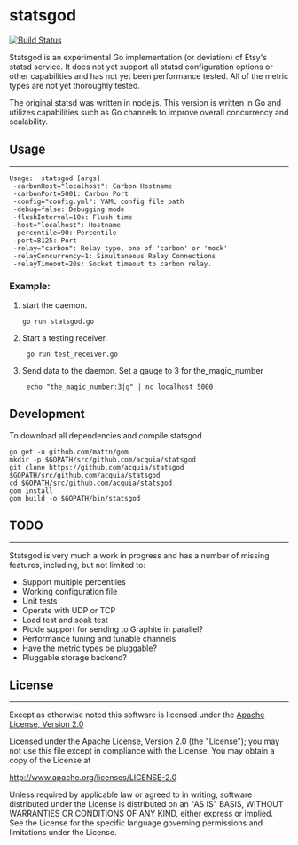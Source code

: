 statsgod
========

[![Build Status](https://travis-ci.org/acquia/statsgod.svg?branch=master)](https://travis-ci.org/acquia/statsgod)

Statsgod is an experimental Go implementation (or deviation) of Etsy's statsd service.  It does not yet support all statsd configuration options or other capabilities and has not yet been performance tested. All of the metric types are not yet thoroughly tested.

The original statsd was written in node.js. This version is written in Go and utilizes capabilities such as Go channels to improve overall concurrency and scalability.


## Usage
---
```
Usage:  statsgod [args]
 -carbonHost="localhost": Carbon Hostname
 -carbonPort=5001: Carbon Port
 -config="config.yml": YAML config file path
 -debug=false: Debugging mode
 -flushInterval=10s: Flush time
 -host="localhost": Hostname
 -percentile=90: Percentile
 -port=8125: Port
 -relay="carbon": Relay type, one of 'carbon' or 'mock'
 -relayConcurrency=1: Simultaneous Relay Connections
 -relayTimeout=20s: Socket timeout to carbon relay.
```

### Example:
1.  start the daemon.
	
		go run statsgod.go

2. Start a testing receiver.

		go run test_receiver.go

3. Send data to the daemon. Set a gauge to 3 for the_magic_number

		echo "the_magic_number:3|g" | nc localhost 5000


## Development
To download all dependencies and compile statsgod

	go get -u github.com/mattn/gom
	mkdir -p $GOPATH/src/github.com/acquia/statsgod
	git clone https://github.com/acquia/statsgod $GOPATH/src/github.com/acquia/statsgod
	cd $GOPATH/src/github.com/acquia/statsgod
	gom install
	gom build -o $GOPATH/bin/statsgod


## TODO
---
Statsgod is very much a work in progress and has a number of missing features, including, but not limited to:

* Support multiple percentiles
* Working configuration file
* Unit tests
* Operate with UDP or TCP
* Load test and soak test
* Pickle support for sending to Graphite in parallel?
* Performance tuning and tunable channels
* Have the metric types be pluggable?
* Pluggable storage backend?

## License
---
Except as otherwise noted this software is licensed under the [Apache License, Version 2.0](http://www.apache.org/licenses/LICENSE-2.0.html)

Licensed under the Apache License, Version 2.0 (the "License");
you may not use this file except in compliance with the License.
You may obtain a copy of the License at

  http://www.apache.org/licenses/LICENSE-2.0

Unless required by applicable law or agreed to in writing, software
distributed under the License is distributed on an "AS IS" BASIS,
WITHOUT WARRANTIES OR CONDITIONS OF ANY KIND, either express or implied.
See the License for the specific language governing permissions and
limitations under the License.
